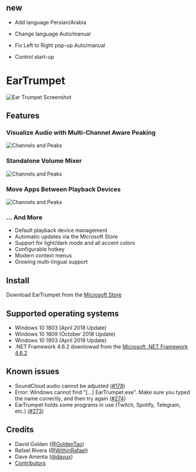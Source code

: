 ## new ##
* Add language Persian/Arabia

* Change language Auto/manual

* Fix Left to Right pop-up Auto/manual

* Control start-up

# EarTrumpet

![Ear Trumpet Screenshot](./Graphics/hero1.gif)

## Features

### Visualize Audio with Multi-Channel Aware Peaking
![Channels and Peaks](./Graphics/hero2.gif)

### Standalone Volume Mixer
![Channels and Peaks](./Graphics/hero3.gif)

### Move Apps Between Playback Devices
![Channels and Peaks](./Graphics/hero4.gif)

### ... And More
* Default playback device management
* Automatic updates via the Microsoft Store
* Support for light/dark mode and all accent colors
* Configurable hotkey
* Modern context menus
* Growing multi-lingual support

## Install

Download EarTrumpet from the [Microsoft Store](https://www.microsoft.com/en-us/p/eartrumpet/9nblggh516xp)

## Supported operating systems ##
- Windows 10 1803 (April 2018 Update)
- Windows 10 1809 (October 2018 Update)
- Windows 10 1903 (April 2019 Update)
- .NET Framework 4.6.2
  downlowad from the [Microsoft .NET Framework 4.6.2 ](https://dotnet.microsoft.com/download/thank-you/net462)

## Known issues ##
- SoundCloud audio cannot be adjusted ([#178](https://github.com/File-New-Project/EarTrumpet/issues/178))
- Error: Windows cannot find "[...] EarTrumpet.exe". Make sure you typed the name correctly, and then try again ([#274](https://github.com/File-New-Project/EarTrumpet/issues/274))
- EarTrumpet holds some programs in use (Twitch, Spotify, Telegram, etc.) ([#273](https://github.com/File-New-Project/EarTrumpet/issues/273))

## Credits ##
- David Golden ([@GoldenTao](https://www.twitter.com/GoldenTao))
- Rafael Rivera ([@WithinRafael](https://www.twitter.com/WithinRafael))
- Dave Amenta ([@davux](https://www.twitter.com/davux))
- [Contributors](https://github.com/File-New-Project/EarTrumpet/graphs/contributors)

